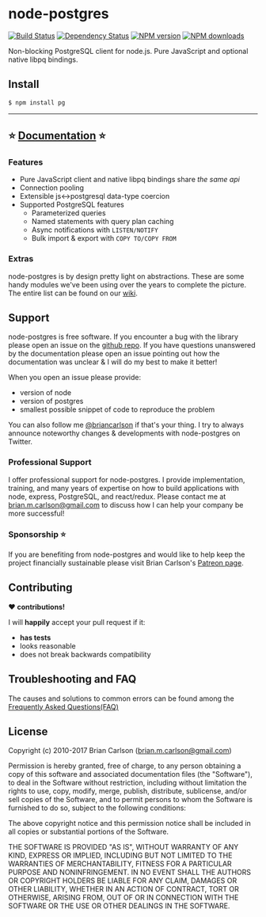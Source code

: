 # node-postgres

[![Build Status](https://secure.travis-ci.org/brianc/node-postgres.svg?branch=master)](http://travis-ci.org/brianc/node-postgres)
[![Dependency Status](https://david-dm.org/brianc/node-postgres.svg)](https://david-dm.org/brianc/node-postgres)
<span class="badge-npmversion"><a href="https://npmjs.org/package/pg" title="View this project on NPM"><img src="https://img.shields.io/npm/v/pg.svg" alt="NPM version" /></a></span>
<span class="badge-npmdownloads"><a href="https://npmjs.org/package/pg" title="View this project on NPM"><img src="https://img.shields.io/npm/dm/pg.svg" alt="NPM downloads" /></a></span>

Non-blocking PostgreSQL client for node.js.  Pure JavaScript and optional native libpq bindings.

## Install

```sh
$ npm install pg
```

---
## :star: [Documentation](https://node-postgres.com) :star:


### Features

* Pure JavaScript client and native libpq bindings share _the same api_
* Connection pooling
* Extensible js<->postgresql data-type coercion
* Supported PostgreSQL features
  * Parameterized queries
  * Named statements with query plan caching
  * Async notifications with `LISTEN/NOTIFY`
  * Bulk import & export with `COPY TO/COPY FROM`

### Extras

node-postgres is by design pretty light on abstractions.  These are some handy modules we've been using over the years to complete the picture.
The entire list can be found on our [wiki](https://github.com/brianc/node-postgres/wiki/Extras).

## Support

node-postgres is free software.  If you encounter a bug with the library please open an issue on the [github repo](https://github.com/brianc/node-postgres). If you have questions unanswered by the documentation please open an issue pointing out how the documentation was unclear & I will do my best to make it better!

When you open an issue please provide:
- version of node
- version of postgres
- smallest possible snippet of code to reproduce the problem

You can also follow me [@briancarlson](https://twitter.com/briancarlson) if that's your thing. I try to always announce noteworthy changes & developments with node-postgres on Twitter.

### Professional Support

I offer professional support for node-postgres.  I provide implementation, training, and many years of expertise on how to build applications with node, express, PostgreSQL, and react/redux.  Please contact me at [brian.m.carlson@gmail.com](mailto:brian.m.carlson@gmail.com) to discuss how I can help your company be more successful!

### Sponsorship :star:

If you are benefiting from node-postgres and would like to help keep the project financially sustainable please visit Brian Carlson's [Patreon page](https://www.patreon.com/node_postgres).

## Contributing

__:heart: contributions!__

I will __happily__ accept your pull request if it:
- __has tests__
- looks reasonable
- does not break backwards compatibility

## Troubleshooting and FAQ

The causes and solutions to common errors can be found among the [Frequently Asked Questions(FAQ)](https://github.com/brianc/node-postgres/wiki/FAQ)

## License

Copyright (c) 2010-2017 Brian Carlson (brian.m.carlson@gmail.com)

 Permission is hereby granted, free of charge, to any person obtaining a copy
 of this software and associated documentation files (the "Software"), to deal
 in the Software without restriction, including without limitation the rights
 to use, copy, modify, merge, publish, distribute, sublicense, and/or sell
 copies of the Software, and to permit persons to whom the Software is
 furnished to do so, subject to the following conditions:

 The above copyright notice and this permission notice shall be included in
 all copies or substantial portions of the Software.

 THE SOFTWARE IS PROVIDED "AS IS", WITHOUT WARRANTY OF ANY KIND, EXPRESS OR
 IMPLIED, INCLUDING BUT NOT LIMITED TO THE WARRANTIES OF MERCHANTABILITY,
 FITNESS FOR A PARTICULAR PURPOSE AND NONINFRINGEMENT. IN NO EVENT SHALL THE
 AUTHORS OR COPYRIGHT HOLDERS BE LIABLE FOR ANY CLAIM, DAMAGES OR OTHER
 LIABILITY, WHETHER IN AN ACTION OF CONTRACT, TORT OR OTHERWISE, ARISING FROM,
 OUT OF OR IN CONNECTION WITH THE SOFTWARE OR THE USE OR OTHER DEALINGS IN
 THE SOFTWARE.
